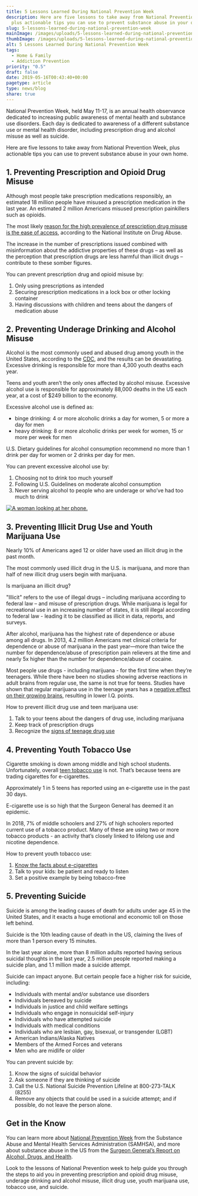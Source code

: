 ```yaml
---
title: 5 Lessons Learned During National Prevention Week
description: Here are five lessons to take away from National Prevention Week,
  plus actionable tips you can use to prevent substance abuse in your own home.
slug: 5-lessons-learned-during-national-prevention-week
mainImage: /images/uploads/5-lessons-learned-during-national-prevention-week.jpg
thumbImage: /images/uploads/5-lessons-learned-during-national-prevention-week.jpg
alt: 5 Lessons Learned During National Prevention Week
tags:
  - Home & Family
  - Addiction Prevention
priority: "0.5"
draft: false
date: 2019-05-16T00:43:40+00:00
pagetype: article
type: news/blog
share: true
---
```

National Prevention Week, held May 11-17, is an annual health observance dedicated to increasing public awareness of mental health and substance use disorders. Each day is dedicated to awareness of a different substance use or mental health disorder, including prescription drug and alcohol misuse as well as suicide.

Here are five lessons to take away from National Prevention Week, plus actionable tips you can use to prevent substance abuse in your own home.

## 1. Preventing Prescription and Opioid Drug Misuse

Although most people take prescription medications responsibly, an estimated 18 million people have misused a prescription medication in the last year. An estimated 2 million Americans misused prescription painkillers such as opioids.

The most likely [reason for the high prevalence of prescription drug misuse is the ease of access](https://www.drugabuse.gov/publications/research-reports/misuse-prescription-drugs/what-scope-prescription-drug-misuse), according to the National Institute on Drug Abuse.

The increase in the number of prescriptions issued combined with misinformation about the addictive properties of these drugs – as well as the perception that prescription drugs are less harmful than illicit drugs – contribute to these somber figures.

You can prevent prescription drug and opioid misuse by:

1. Only using prescriptions as intended
2. Securing prescription medications in a lock box or other locking container
3. Having discussions with children and teens about the dangers of medication abuse

## 2. Preventing Underage Drinking and Alcohol Misuse

Alcohol is the most commonly used and abused drug among youth in the United States, according to the [CDC](https://www.cdc.gov/alcohol/fact-sheets/prevention.htm), and the results can be devastating. Excessive drinking is responsible for more than 4,300 youth deaths each year.

Teens and youth aren’t the only ones affected by alcohol misuse. Excessive alcohol use is responsible for approximately 88,000 deaths in the US each year, at a cost of $249 billion to the economy.

Excessive alcohol use is defined as:

* binge drinking: 4 or more alcoholic drinks a day for women, 5 or more a day for men
* heavy drinking: 8 or more alcoholic drinks per week for women, 15 or more per week for men

U.S. Dietary guidelines for alcohol consumption recommend no more than 1 drink per day for women or 2 drinks per day for men.

You can prevent excessive alcohol use by:

1. Choosing not to drink too much yourself
2. Following U.S. Guidelines on moderate alcohol consumption
3. Never serving alcohol to people who are underage or who’ve had too much to drink

[![A woman looking at her phone.](/images/uploads/rxguardian-well-rx-graphic.jpg "Save up to 80 percent on prescription drugs.")](https://www.wellrx.com/rx-discount-card/enroll/?invitecode=SaferLock%20&utm_source=SaferLock%20&utm_medium=affiliate&utm_campaign=%3cblogs%3E "WellRx Link")

## 3. Preventing Illicit Drug Use and Youth Marijuana Use

Nearly 10% of Americans aged 12 or older have used an illicit drug in the past month.

The most commonly used illicit drug in the U.S. is marijuana, and more than half of new illicit drug users begin with marijuana.

Is marijuana an illicit drug?

"Illicit" refers to the use of illegal drugs – including marijuana according to federal law – and misuse of prescription drugs. While marijuana is legal for recreational use in an increasing number of states, it is still illegal according to federal law - leading it to be classified as illicit in data, reports, and surveys.

After alcohol, marijuana has the highest rate of dependence or abuse among all drugs. In 2013, 4.2 million Americans met clinical criteria for dependence or abuse of marijuana in the past year—more than twice the number for dependence/abuse of prescription pain relievers at the time and nearly 5x higher than the number for dependence/abuse of cocaine.

Most people use drugs - including marijuana - for the first time when they’re teenagers. While there have been no studies showing adverse reactions in adult brains from regular use, the same is not true for teens. Studies have shown that regular marijuana use in the teenage years has a [negative effect on their growing brains](/news/blog/how-to-talk-to-your-teens-about-medical-marijuana-now-that-its-legal/), resulting in lower I.Q. points.

How to prevent illicit drug use and teen marijuana use:

1. Talk to your teens about the dangers of drug use, including marijuana
2. Keep track of prescription drugs
3. Recognize the [signs of teenage drug use](/news/blog/13-signs-your-teen-is-using-prescription-drugs/)

## 4. Preventing Youth Tobacco Use

Cigarette smoking is down among middle and high school students. Unfortunately, overall [teen tobacco use](https://www.cdc.gov/tobacco/data_statistics/fact_sheets/youth_data/tobacco_use/index.htm) is not. That’s because teens are trading cigarettes for e-cigarettes.

Approximately 1 in 5 teens has reported using an e-cigarette use in the past 30 days.

E-cigarette use is so high that the Surgeon General has deemed it an epidemic.

In 2018, 7% of middle schoolers and 27% of high schoolers reported current use of a tobacco product. Many of these are using two or more tobacco products - an activity that’s closely linked to lifelong use and nicotine dependence.

How to prevent youth tobacco use:

1. [Know the facts about e-cigarettes](https://e-cigarettes.surgeongeneral.gov/documents/2016_SGR_Fact_Sheet_508.pdf)
2. Talk to your kids: be patient and ready to listen
3. Set a positive example by being tobacco-free

## 5. Preventing Suicide

Suicide is among the leading causes of death for adults under age 45 in the United States, and it exacts a huge emotional and economic toll on those left behind.

Suicide is the 10th leading cause of death in the US, claiming the lives of more than 1 person every 15 minutes.

In the last year alone, more than 8 million adults reported having serious suicidal thoughts in the last year, 2.5 million people reported making a suicide plan, and 1.1 million made a suicide attempt.

Suicide can impact anyone. But certain people face a higher risk for suicide, including:

* Individuals with mental and/or substance use disorders
* Individuals bereaved by suicide
* Individuals in justice and child welfare settings
* Individuals who engage in nonsuicidal self-injury
* Individuals who have attempted suicide
* Individuals with medical conditions
* Individuals who are lesbian, gay, bisexual, or transgender (LGBT)
* American Indians/Alaska Natives
* Members of the Armed Forces and veterans
* Men who are midlife or older

You can prevent suicide by:

1. Know the signs of suicidal behavior
2. Ask someone if they are thinking of suicide
3. Call the U.S. National Suicide Prevention Lifeline at 800-273-TALK (8255) 
4. Remove any objects that could be used in a suicide attempt; and if possible, do not leave the person alone.

## Get in the Know

You can learn more about [National Prevention Week](https://www.samhsa.gov/prevention-week/about) from the Substance Abuse and Mental Health Services Administration (SAMHSA), and more about substance abuse in the US from the [Surgeon General’s Report on Alcohol, Drugs, and Health](https://addiction.surgeongeneral.gov/).

Look to the lessons of National Prevention week to help guide you through the steps to aid you in preventing prescription and opioid drug misuse, underage drinking and alcohol misuse, illicit drug use, youth marijuana use, tobacco use, and suicide.
